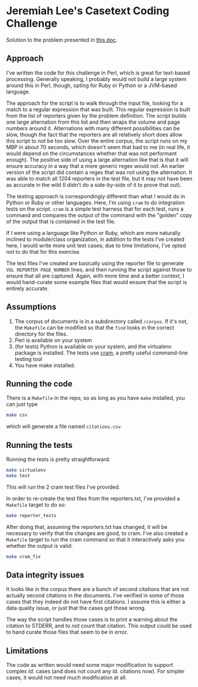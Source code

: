 # Jeremiah Lee's Casetext Coding Challenge #

Solution to the problem presented in [this doc](https://docs.google.com/document/d/1_weQjLMyPGgyc6prlCmxONLCDkr_bXusuhiLsmT96k4/edit?usp=sharing).

## Approach

I've written the code for this challenge in Perl, which is great for
text-based processing. Generally speaking, I probably would not build
a large system around this in Perl, though, opting for Ruby or Python
or a JVM-based language.

The approach for the script is to walk through the input file, looking
for a match to a regular expression that was built. This regular expression
is built from the list of reporters given by the problem definition. The
script builds one large alternation from this list and then wraps the
volume and page numbers around it. Alternations with many different
possibilities can be slow, though the fact that the reporters are all
relatively short does allow this script to not be too slow. Over the
entire corpus, the script runs on my MBP in about 70 seconds, which
doesn't seem that bad to me (in real life, it would depend on the
circumstances whether that was not performant enough). The positive side
of using a large alternation like that is that it will ensure accuracy in
a way that a more generic regex would not. An earlier version of the script
did contain a regex that was not using the alternation. It was able to
match all 1204 reporters in the test file, but it may not have been as
accurate in the wild (I didn't do a side-by-side of it to prove that out).

The testing approach is correspondingly different than what I would do in
Python or Ruby or other languages. Here, I'm using `cram` to do
integration tests on the script. `cram` is a simple test harness that for
each test, runs a command and compares the output of the command with the
"golden" copy of the output that is contained in the test file.

If I were using a language like Python or Ruby, which are more naturally
inclined to module/class organization, in addition to the tests I've
created here, I would write more unit test cases; due to time limitations,
I've opted not to do that for this exercise.

The test files I've created are basically using the reporter file to
generate `VOL REPORTER PAGE_NUMBER` lines, and then running the script
against those to ensure that all are captured. Again, with more time and
a better context, I would hand-curate some example files that would ensure
that the script is entirely accurate.

## Assumptions

1. The corpus of documents is in a subdirectory called `/corpus`. If it's not,
the `Makefile` can be modified so that the `find` looks in the correct directory
for the files.
2. Perl is available on your system
3. (for tests) Python is available on your system, and the virtualenv
package is installed. The tests use [cram](https://pypi.python.org/pypi/cram),
a pretty useful command-line testing tool
4. You have make installed.

## Running the code

There is a `Makefile` in the repo, so as long as you have `make` installed,
you can just type

```bash
make csv
```

which will generate a file named `citations.csv`.

## Running the tests

Running the tests is pretty straightforward:

```bash
make virtualenv
make test
```

This will run the 2 cram test files I've provided.

In order to re-create the test files from the reporters.txt, I've provided
a `Makefile` target to do so:

```bash
make reporter_tests
```

After doing that, assuming the reporters.txt has changed, it will be necessary
to verify that the changes are good, to cram. I've also created a `Makefile`
target to run the cram command so that it interactively asks you whether the
output is valid:

```bash
make cram_fix
```

## Data integrity issues

It looks like in the corpus there are a bunch of second citations that are
not actually second citations in the documents. I've verified in some of
those cases that they indeed do not have first citations. I assume this is
either a data quality issue, or just that the cases got those wrong.

The way the script handles those cases is to print a warning about the citation
to STDERR, and to *not* count that citation. This output could be used to
hand curate those files that seem to be in error.

## Limitations

The code as written would need some major modification to support complex *Id.*
cases (and does not count any *Id.* citations now). For simpler cases, it would
not need much modification at all.
